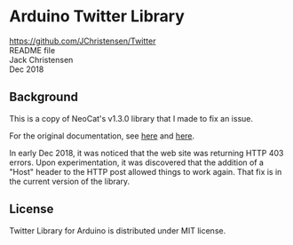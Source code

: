 # Arduino Twitter Library
https://github.com/JChristensen/Twitter  
README file  
Jack Christensen  
Dec 2018  

## Background
This is a copy of NeoCat's v1.3.0 library that I made to fix an issue.

For the original documentation, see [here](http://arduino-tweet.appspot.com/) and [here](http://playground.arduino.cc/Code/TwitterLibrary).

In early Dec 2018, it was noticed that the web site was returning HTTP 403 errors. Upon experimentation, it was discovered that the addition of a "Host" header to the HTTP post allowed things to work again. That fix is in the current version of the library.

## License

Twitter Library for Arduino is distributed under MIT license.
